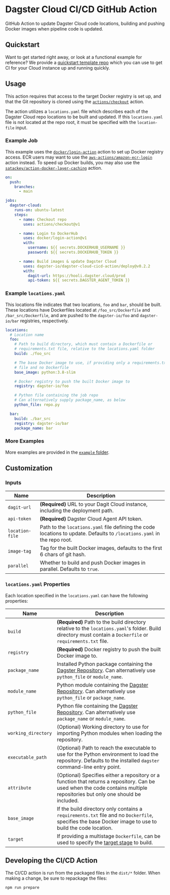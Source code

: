 # Dagster Cloud CI/CD GitHub Action

GitHub Action to update Dagster Cloud code locations, building and pushing Docker images when pipeline code is updated.

## Quickstart

Want to get started right away, or look at a functional example for reference? We provide a [quickstart template repo](https://github.com/dagster-io/dagster-cloud-cicd-action-quickstart) which you can use to get CI for your Cloud instance up and running quickly.

## Usage

This action requires that access to the target Docker registry is set up, and that the
Git repository is cloned using the [`actions/checkout`](https://github.com/actions/checkout)
action.

The action utilizes a `locations.yaml` file which describes each of the Dagster Cloud repo
locations to be built and updated. If this `locations.yaml` file is not located at the repo root,
it must be specified with the `location-file` input.

### Example Job

This example uses the [`docker/login-action`](https://github.com/docker/login-action) action to set up Docker registry access. ECR users may want to use the [`aws-actions/amazon-ecr-login`](https://github.com/aws-actions/amazon-ecr-login) action instead. To speed up Docker builds, you may also
use the [`satackey/action-docker-layer-caching`](https://github.com/satackey/action-docker-layer-caching) action.

```yaml
on:
  push:
    branches:
      - main

jobs:
  dagster-cloud:
    runs-on: ubuntu-latest
    steps:
      - name: Checkout repo
        uses: actions/checkout@v1

      - name: Login to DockerHub
        uses: docker/login-action@v1
        with:
          username: ${{ secrets.DOCKERHUB_USERNAME }}
          password: ${{ secrets.DOCKERHUB_TOKEN }}

      - name: Build images & update Dagster Cloud
        uses: dagster-io/dagster-cloud-cicd-action/deploy@v0.2.2
        with:
          dagit-url: https://hooli.dagster.cloud/prod
          api-token: ${{ secrets.DAGSTER_AGENT_TOKEN }}
```

### Example `locations.yaml`

This locations file indicates that two locations, `foo` and `bar`, should be built. These
locations have
Dockerfiles located at `/foo_src/Dockerfile` and `/bar_src/Dockerfile`, and are pushed to the
`dagster-io/foo` and `dagster-io/bar` registries, respectively.

```yaml
locations:
  # Location name
  foo:
    # Path to build directory, which must contain a Dockerfile or
    # requirements.txt file, relative to the locations.yaml folder
    build: ./foo_src

    # The base Docker image to use, if providing only a requirements.txt
    # file and no Dockerfile
    base_image: python:3.8-slim

    # Docker registry to push the built Docker image to
    registry: dagster-io/foo

    # Python file containing the job repo
    # Can alternatively supply package_name, as below
    python_file: repo.py

  bar:
    build: ./bar_src
    registry: dagster-io/bar
    package_name: bar
```

### More Examples

More examples are provided in the [`example` folder](./example).

## Customization

### Inputs

| Name            | Description                                                                                                              |
| --------------- | ------------------------------------------------------------------------------------------------------------------------ |
| `dagit-url`     | **(Required)** URL to your Dagit Cloud instance, including the deployment path.                                          |
| `api-token`     | **(Required)** Dagster Cloud Agent API token.                                                                            |
| `location-file` | Path to the `locations.yaml` file defining the code locations to update. Defaults to `/locations.yaml` in the repo root. |
| `image-tag`     | Tag for the built Docker images, defaults to the first 6 chars of git hash.                                              |
| `parallel`      | Whether to build and push Docker images in parallel. Defaults to `true`.                                                 |

### `locations.yaml` Properties

Each location specified in the `locations.yaml` can have the following properties:

| Name                | Description                                                                                                                                                                                |
| ------------------- | ------------------------------------------------------------------------------------------------------------------------------------------------------------------------------------------ |
| `build`             | **(Required)** Path to the build directory relative to the `locations.yaml`'s folder. Build directory must contain a `Dockerfile` or `requirements.txt` file.                              |
| `registry`          | **(Required)** Docker registry to push the built Docker image to.                                                                                                                          |
| `package_name`      | Installed Python package containing the [Dagster Repository](https://docs.dagster.io/concepts/repositories-workspaces/repositories). Can alternatively use `python_file` or `module_name`. |
| `module_name`       | Python module containing the [Dagster Repository](https://docs.dagster.io/concepts/repositories-workspaces/repositories). Can alternatively use `python_file` or `package_name`.           |
| `python_file`       | Python file containing the [Dagster Repository](https://docs.dagster.io/concepts/repositories-workspaces/repositories). Can alternatively use `package_name` or `module_name`.             |
| `working_directory` | (Optional) Working directory to use for importing Python modules when loading the repository.                                                                                              |
| `executable_path`   | (Optional) Path to reach the executable to use for the Python environment to load the repository. Defaults to the installed `dagster` command-line entry point.                            |
| `attribute`         | (Optional) Specifies either a repository or a function that returns a repository. Can be used when the code contains multiple repositories but only one should be included.                |
| `base_image`        | If the build directory only contains a `requirements.txt` file and no `Dockerfile`, specifies the base Docker image to use to build the code location.                                     |
| `target`            | If providing a multistage `Dockerfile`, can be used to specify the [target stage](https://docs.docker.com/develop/develop-images/multistage-build/) to build.                              |

## Developing the CI/CD Action

The CI/CD action is run from the packaged files in the `dist/*` folder. When making a change, be sure to repackage the files:

```sh
npm run prepare
```

